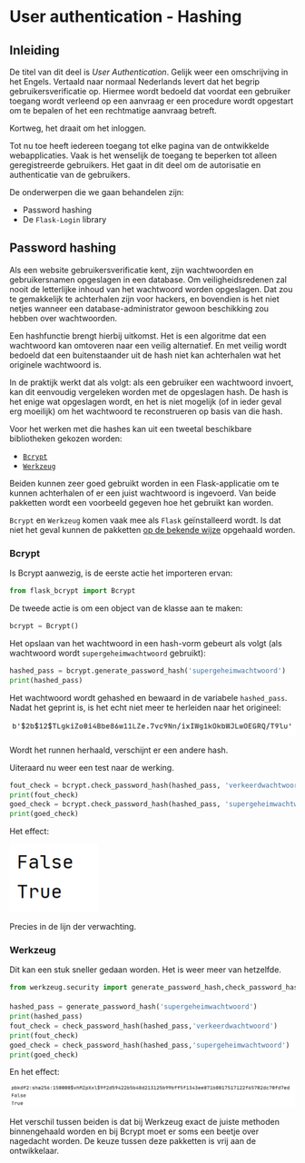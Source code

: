 # User authentication - Hashing

## Inleiding

De titel van dit deel is *User Authentication*. Gelijk weer een omschrijving in het Engels. Vertaald naar normaal Nederlands levert dat het begrip gebruikersverificatie op. Hiermee wordt bedoeld dat voordat een gebruiker toegang wordt verleend op een aanvraag er een procedure wordt opgestart om te bepalen of het een rechtmatige aanvraag betreft.

Kortweg, het draait om het inloggen.

Tot nu toe heeft iedereen toegang tot elke pagina van de ontwikkelde webapplicaties. Vaak is het wenselijk de toegang te beperken tot alleen geregistreerde gebruikers. Het gaat in dit deel om de autorisatie en authenticatie van de gebruikers.

De onderwerpen die we gaan behandelen zijn:

- Password hashing
- De `Flask-Login` library

## Password hashing

Als een website gebruikersverificatie kent, zijn wachtwoorden en gebruikersnamen opgeslagen in een database. Om veiligheidsredenen zal nooit de letterlijke inhoud van het wachtwoord worden opgeslagen. Dat zou te gemakkelijk te achterhalen zijn voor hackers, en bovendien is het niet netjes wanneer een database-administrator gewoon beschikking zou hebben over wachtwoorden.

Een hashfunctie brengt hierbij uitkomst. Het is een algoritme dat een wachtwoord kan omtoveren naar een veilig alternatief. En met veilig wordt bedoeld dat een buitenstaander uit de hash niet kan achterhalen wat het originele wachtwoord is.

In de praktijk werkt dat als volgt: als een gebruiker een wachtwoord invoert, kan dit eenvoudig vergeleken worden met de opgeslagen hash. De hash is het enige wat opgeslagen wordt, en het is niet mogelijk (of in ieder geval erg moeilijk) om het wachtwoord te reconstrueren op basis van die hash.

Voor het werken met die hashes kan uit een tweetal beschikbare bibliotheken gekozen worden:

- [`Bcrypt`](https://flask-bcrypt.readthedocs.io/en/latest/)
- [`Werkzeug`](https://techmonger.github.io/4/secure-passwords-werkzeug/)
  
Beiden kunnen zeer goed gebruikt worden in een Flask-applicatie om te kunnen achterhalen of er een juist wachtwoord is ingevoerd. Van beide pakketten wordt een voorbeeld gegeven hoe het gebruikt kan worden. 

`Bcrypt` en `Werkzeug` komen vaak mee als `Flask` geïnstalleerd wordt. Is dat niet het geval kunnen de pakketten [op de bekende wijze](../week5/flask-forms-deel1.md) opgehaald worden.

### Bcrypt

Is Bcrypt aanwezig, is de eerste actie het importeren ervan:

```python
from flask_bcrypt import Bcrypt
```

De tweede actie is om een object van de klasse aan te maken:

```python
bcrypt = Bcrypt()
```

Het opslaan van het wachtwoord in een hash-vorm gebeurt als volgt (als wachtwoord wordt `supergeheimwachtwoord` gebruikt):

```python
hashed_pass = bcrypt.generate_password_hash('supergeheimwachtwoord')
print(hashed_pass)
```

Het wachtwoord wordt gehashed en bewaard in de variabele `hashed_pass`. Nadat het geprint is, is het echt niet meer te herleiden naar het origineel:

![de waarde van de variabele hashed_pass](imgs/hashed-pass.png)

Wordt het runnen herhaald, verschijnt er een andere hash.

Uiteraard nu weer een test naar de werking.

```python
fout_check = bcrypt.check_password_hash(hashed_pass, 'verkeerdwachtwoord')
print(fout_check)
goed_check = bcrypt.check_password_hash(hashed_pass, 'supergeheimwachtwoord')
print(goed_check)
```

Het effect:

![de uitkomst van de hash test](imgs/hash-test-bcrypt.png)

Precies in de lijn der verwachting.

### Werkzeug

Dit kan een stuk sneller gedaan worden. Het is weer meer van hetzelfde.

```python
from werkzeug.security import generate_password_hash,check_password_hash

hashed_pass = generate_password_hash('supergeheimwachtwoord')
print(hashed_pass)
fout_check = check_password_hash(hashed_pass,'verkeerdwachtwoord')
print(fout_check)
goed_check = check_password_hash(hashed_pass,'supergeheimwachtwoord')
print(goed_check)
```


En het effect:


![de output van bovenstaande code](imgs/werkzeug-hash-test.png)

Het verschil tussen beiden is dat bij Werkzeug exact de juiste methoden binnengehaald worden en bij Bcrypt moet er soms een beetje over nagedacht worden. De keuze tussen deze pakketten is vrij aan de ontwikkelaar.




